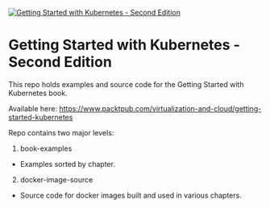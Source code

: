 [![Getting Started with Kubernetes - Second Edition](https://d255esdrn735hr.cloudfront.net/sites/default/files/imagecache/ppv4_main_book_cover/B06302_MockupCover.jpg "Getting Started with Kubernetes - Second Edition")](https://www.packtpub.com/virtualization-and-cloud/getting-started-kubernetes-second-edition)

# Getting Started with Kubernetes - Second Edition

This repo holds examples and source code for the Getting Started with Kubernetes book.

Available here: https://www.packtpub.com/virtualization-and-cloud/getting-started-kubernetes

Repo contains two major levels:

1. book-examples
  * Examples sorted by chapter.

2. docker-image-source
  * Source code for docker images built and used in various chapters.
